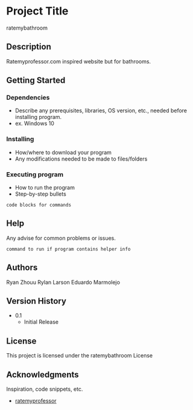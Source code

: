 # Project Title

ratemybathroom

## Description

Ratemyprofessor.com inspired website but for bathrooms.

## Getting Started

### Dependencies

* Describe any prerequisites, libraries, OS version, etc., needed before installing program.
* ex. Windows 10

### Installing

* How/where to download your program
* Any modifications needed to be made to files/folders

### Executing program

* How to run the program
* Step-by-step bullets
```
code blocks for commands
```

## Help

Any advise for common problems or issues.
```
command to run if program contains helper info
```

## Authors

Ryan Zhouu
Rylan Larson
Eduardo Marmolejo

## Version History

* 0.1
    * Initial Release

## License

This project is licensed under the ratemybathroom License 

## Acknowledgments

Inspiration, code snippets, etc.
* [ratemyprofessor](https://ratemyprofessor.com)
